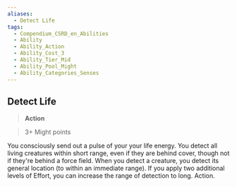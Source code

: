 ```yaml
---
aliases:
  - Detect Life
tags:
  - Compendium_CSRD_en_Abilities
  - Ability
  - Ability_Action
  - Ability_Cost_3
  - Ability_Tier_Mid
  - Ability_Pool_Might
  - Ability_Categories_Senses
---
```

  
    
## Detect Life    
>**Action**    
>3+ Might points  
    
You consciously send out a pulse of your your life energy. You detect all living creatures within short range, even if they are behind cover, though not if they're behind a force field. When you detect a creature, you detect its general location (to within an immediate range). If you apply two additional levels of Effort, you can increase the range of detection to long. Action.